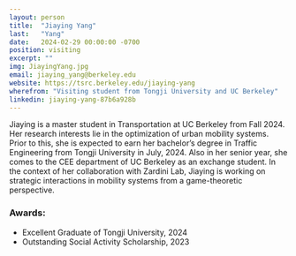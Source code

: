 ```yaml
---
layout: person
title:  "Jiaying Yang"
last:   "Yang"
date:   2024-02-29 00:00:00 -0700
position: visiting
excerpt: ""
img: JiayingYang.jpg
email: jiaying_yang@berkeley.edu
website: https://tsrc.berkeley.edu/jiaying-yang
wherefrom: "Visiting student from Tongji University and UC Berkeley"
linkedin: jiaying-yang-87b6a928b
---
```


Jiaying is a master student in Transportation at UC Berkeley from Fall 2024. 
Her research interests lie in the optimization of urban mobility systems. 
Prior to this, she is expected to earn her bachelor’s degree in Traffic Engineering from Tongji University in July, 2024. 
Also in her senior year, she comes to the CEE department of UC Berkeley as an exchange student. In the context of her collaboration with Zardini Lab, Jiaying is working on strategic interactions in mobility systems from a game-theoretic perspective.

### Awards:
- Excellent Graduate of Tongji University, 2024
- Outstanding Social Activity Scholarship, 2023
